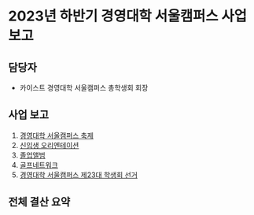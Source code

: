 2023년 하반기 경영대학 서울캠퍼스 사업 보고
===

##  담당자
- 카이스트 경영대학 서울캠퍼스 총학생회 회장 

## 사업 보고
1. [경영대학 서울캠퍼스 축제](경영대학_축제.md)
2. [신입생 오리엔테이션](경영대학_신입생오티.md)
3. [졸업앨범](경영대학_졸업앨범.md)
4. [골프네트워크](경영대학_골프네트워크.md)
5. [경영대학 서울캠퍼스 제23대 학생회 선거](경영대학_선거.md)

## 전체 결산 요약
